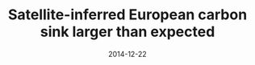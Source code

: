 ---
title: "Satellite-inferred European carbon sink larger than expected"
collection: publications
permalink: /publication/2014-12-22-Reuter
date: 2014-12-22
venue: 'Atmospheric Chemistry and Physics'
paperurl: 'https://doi.org/doi:10.5194/acp-14-13739-2014'
citation: '<b>17</b> - Reuter M., Buchwitz M., Hilker M., Heymann J., Schneising O. et al., Satellite-inferred European carbon sink larger than expected, Atmospheric Chemistry and Physics, 14, 13739-13753, (2014-12-22). <a href="https://doi.org/doi:10.5194/acp-14-13739-2014">doi:10.5194/acp-14-13739-2014</a> (cited 54 times)

'
---